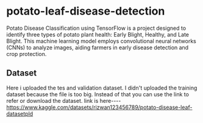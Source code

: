 # potato-leaf-disease-detection
Potato Disease Classification using TensorFlow is a project designed to identify three types of potato plant health: Early Blight, Healthy, and Late Blight. This machine learning model employs convolutional neural networks (CNNs) to analyze images, aiding farmers in early disease detection and crop protection.
## Dataset
Here i uploaded the tes and validation dataset. I didn't uploaded the training dataset because the file is too big. Instead of that you can use the link to refer or download the dataset.
link is here----https://www.kaggle.com/datasets/rizwan123456789/potato-disease-leaf-datasetpld
